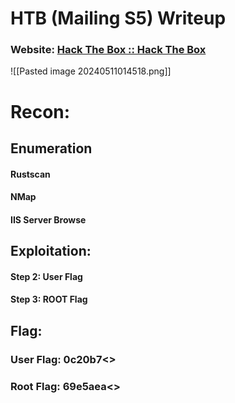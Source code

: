 # HTB (Mailing S5) Writeup

### Website: [Hack The Box :: Hack The Box](https://app.hackthebox.com/competitive/5/overview)
![[Pasted image 20240511014518.png]]

# Recon:
## Enumeration
#### Rustscan
#### NMap
#### IIS Server Browse

## Exploitation:
#### Step 2: User Flag

#### Step 3: ROOT Flag

## Flag: 
### User Flag: 0c20b7<<Snip>>
### Root Flag: 69e5aea<<Snip>>
